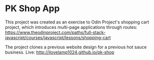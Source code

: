 # PK Shop App

This project was created as an exercise to Odin Project's shopping cart project, which introduces multi-page applications through routes: https://www.theodinproject.com/paths/full-stack-javascript/courses/javascript/lessons/shopping-cart

The project clones a previous website design for a previous hot sauce business.
Live: http://ilovelamp1024.github.io/pk-shop
